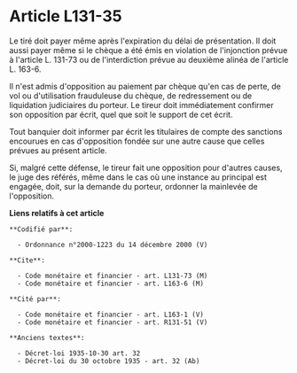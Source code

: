# Article L131-35

Le tiré doit payer même après l'expiration du délai de présentation. Il doit aussi payer même si le chèque a été émis en
violation de l'injonction prévue à l'article L. 131-73 ou de l'interdiction prévue au deuxième alinéa de l'article L. 163-6.

Il n'est admis d'opposition au paiement par chèque qu'en cas de perte, de vol ou d'utilisation frauduleuse du chèque, de
redressement ou de liquidation judiciaires du porteur. Le tireur doit immédiatement confirmer son opposition par écrit, quel
que soit le support de cet écrit.

Tout banquier doit informer par écrit les titulaires de compte des sanctions encourues en cas d'opposition fondée sur une
autre cause que celles prévues au présent article.

Si, malgré cette défense, le tireur fait une opposition pour d'autres causes, le juge des référés, même dans le cas où une
instance au principal est engagée, doit, sur la demande du porteur, ordonner la mainlevée de l'opposition.

**Liens relatifs à cet article**

	**Codifié par**:

	  - Ordonnance n°2000-1223 du 14 décembre 2000 (V)

	**Cite**:

	  - Code monétaire et financier - art. L131-73 (M)
	  - Code monétaire et financier - art. L163-6 (M)

	**Cité par**:

	  - Code monétaire et financier - art. L163-1 (V)
	  - Code monétaire et financier - art. R131-51 (V)

	**Anciens textes**:

	  - Décret-loi 1935-10-30 art. 32
	  - Décret-loi du 30 octobre 1935 - art. 32 (Ab)

